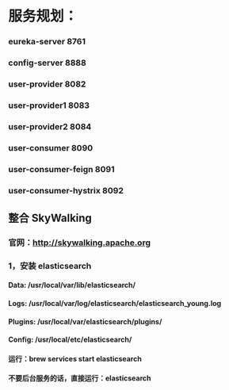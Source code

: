 # 服务规划：
### eureka-server         8761
### config-server         8888

### user-provider         8082
### user-provider1        8083
### user-provider2        8084

### user-consumer         8090
### user-consumer-feign   8091
### user-consumer-hystrix 8092

## 整合 SkyWalking
### 官网：http://skywalking.apache.org

### 1，安装 elasticsearch
#### Data:    /usr/local/var/lib/elasticsearch/
#### Logs:    /usr/local/var/log/elasticsearch/elasticsearch_young.log
#### Plugins: /usr/local/var/elasticsearch/plugins/
#### Config:  /usr/local/etc/elasticsearch/
#### 运行：brew services start elasticsearch
#### 不要后台服务的话，直接运行：elasticsearch


